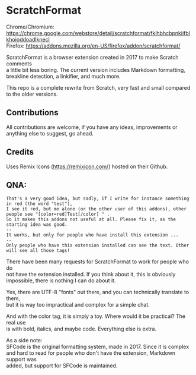 # ScratchFormat
Chrome/Chromium: https://chrome.google.com/webstore/detail/scratchformat/fklhbhcbpnkiifblkhoioddoadlknecl  
Firefox: https://addons.mozilla.org/en-US/firefox/addon/scratchformat/

ScratchFormat is a browser extension created in 2017 to make Scratch comments  
a little bit less boring. The current version includes Markdown formatting,  
breakline detection, a linkifier, and much more.

This repo is a complete rewrite from Scratch, very fast and small compared  
to the older versions.

## Contributions
All contributions are welcome, if you have any ideas, improvements or anything else to suggest, go ahead.

## Credits
Uses Remix Icons (https://remixicon.com/) hosted on their Github.  

## QNA:
```
That's a very good idea, but sadly, if I write for instance something in red (the word "test"), 
I see it red, but me alone (or the other user of this addons), other people see "[color=red]Test[/color] " . 
So it makes this addons not useful at all. Please fix it, as the starting idea was good.
--
It works, but only for people who have install this extension ...
--
Only people who have this extension installed can see the text. Other will see all those tags!
```

There have been many requests for ScratchFormat to work for people who do  
not have the extension installed. If you think about it, this is obviously  
impossible, there is nothing I can do about it.  

Yes, there are UTF-8 "fonts" out there, and you can technically translate to them,  
but it is way too impractical and complex for a simple chat.  

And with the color tag, it is simply a toy. Where would it be practical? The real use  
is with bold, italics, and maybe code. Everything else is extra.  

As a side note:  
SFCode is the original formatting system, made in 2017. Since it is complex  
and hard to read for people who don't have the extension, Markdown support was  
added, but support for SFCode is maintained.
